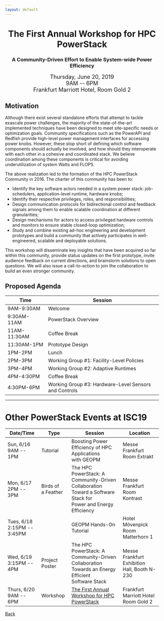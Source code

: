 ```yaml
---
layout: default
---
```

<h1 align="center">The First Annual Workshop for HPC PowerStack</h1>
<h3 align="center">A Community-Driven Effort to Enable System-wide Power Efficiency</h3>

<p align="center"><font size="+1">Thursday, June 20, 2019<br>
9AM -- 6PM<br>
Frankfurt Marriott Hotel, Room Gold 2<br></font></p>

## Motivation
Although there exist several standalone efforts that attempt to tackle exascale
power challenges, the majority of the state-of-the-art implemented techniques
have been designed to meet site-specific needs or optimization goals. Community
specifications such as the PowerAPI and Redfish provide high-level power
management interfaces for accessing power knobs. However, these stop short of
defining which software components should actually be involved, and how should
they interoperate with each other in a cohesive and coordinated stack. We
believe coordination among these components is critical for avoiding
underutilization of system Watts and FLOPS.

The above realization led to the formation of the HPC PowerStack Community in 2016. The charter of this community has been to:
* Identify the key software actors needed in a system power stack:
job-schedulers, application-level runtime, hardware knobs;
* Identify their respective privileges, roles, and responsibilities;
* Design communication protocols for bidirectional control and feedback
signals among them to enable scalable coordination at different
granularities;
* Design mechanisms for actors to access privileged hardware controls and
monitors to ensure stable closed-loop optimization;
* Study and combine existing ad-hoc engineering and development prototypes
and build a community that actively participates in well-engineered, scalable
and deployable solutions.

This workshop will disseminate key insights that have been acquired so far
within this community, provide status updates on the first prototype, invite
audience feedback on current directions, and brainstorm solutions to open
questions. We will also issue a call-to-action to join the collaboration to
build an even stronger community.

## Proposed Agenda

| Time         | Session                                               |
|--------------|-------------------------------------------------------|
| 9AM-9:30AM   | Welcome                                               |
| 9:30AM-11AM  | PowerStack Overview                                   |
| 11AM-11:30AM | Coffee Break                                          |
| 11:30AM-1PM  | Prototype Design                                      |
| 1PM-2PM      | Lunch                                                 |
| 2PM-3PM      | Working Group #1: Facility-Level Policies             |
| 3PM-4PM      | Working Group #2: Adaptive Runtimes                   |
| 4PM-4:30PM   | Coffee Break                                          |
| 4:30PM-6PM   | Working Group #3: Hardware-Level Sensors and Controls |

---

# Other PowerStack Events at ISC19

| Date/Time                      | Type                  | Session                                                                                                            | Location                                        |
|--------------------------------|-----------------------|--------------------------------------------------------------------------------------------------------------------|-------------------------------------------------|
| Sun, 6/16<br>9AM -- 1PM        | Tutorial              | Boosting Power Efficiency of HPC Applications<br>with GEOPM                                                        | Messe Frankfurt<br>Room Extrakt                 |
| Mon, 6/17<br>2PM -- 3PM        | Birds of<br>a Feather | The HPC PowerStack: A Community-Driven<br>Collaboration Toward a Software Stack for<br>Power and Energy Efficiency | Messe Frankfurt<br>Room Kontrast                |
| Tues, 6/18<br>2:15PM -- 3:45PM |                       | GEOPM Hands-On Tutorial                                                                                            | Hotel Mövenpick<br>Room Matterhorn 1            |
| Wed, 6/19<br>3:15PM -- 4PM     | Project Poster        | The HPC PowerStack: A Community-Driven<br>Collaboration Towards an Energy Efficient<br>Software Stack              | Messe Frankfurt<br>Exhibition Hall, Booth N-230 |
| Thurs, 6/20<br>9AM -- 6PM      | Workshop              | [The First Annual Workshop for HPC PowerStack](http://powerstack.lrr.in.tum.de/isc19.html)                         | Frankfurt Marriott Hotel<br>Room Gold 2         |

[Back](./)
